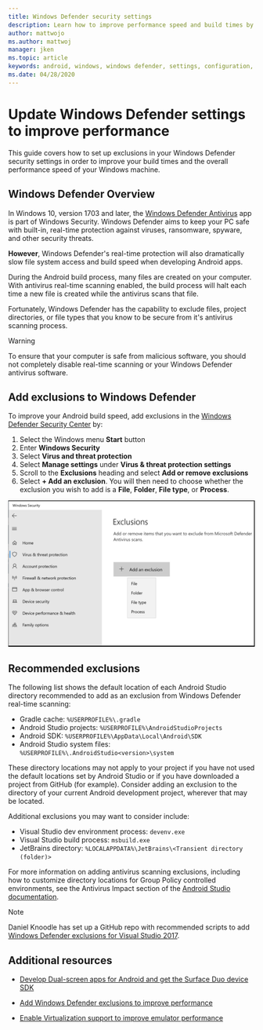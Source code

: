 ```yaml
---
title: Windows Defender security settings
description: Learn how to improve performance speed and build times by updating Windows Defender settings to exclude checking specified file types.
author: mattwojo 
ms.author: mattwoj 
manager: jken
ms.topic: article
keywords: android, windows, windows defender, settings, configuration, exclusions, %USERPROFILE%, devenv.exe, performance, speed, build, gradle
ms.date: 04/28/2020
---
```


# Update Windows Defender settings to improve performance

This guide covers how to set up exclusions in your Windows Defender security settings in order to improve your build times and the overall performance speed of your Windows machine.

## Windows Defender Overview

In Windows 10, version 1703 and later, the [Windows Defender Antivirus](/windows/security/threat-protection/windows-defender-antivirus/windows-defender-security-center-antivirus) app is part of Windows Security. Windows Defender aims to keep your PC safe with built-in, real-time protection against viruses, ransomware, spyware, and other security threats.

**However**, Windows Defender's real-time protection will also dramatically slow file system access and build speed when developing Android apps.

During the Android build process, many files are created on your computer. With antivirus real-time scanning enabled, the build process will halt each time a new file is created while the antivirus scans that file.

Fortunately, Windows Defender has the capability to exclude files, project directories, or file types that you know to be secure from it's antivirus scanning process.

> [!WARNING]
> To ensure that your computer is safe from malicious software, you should not completely disable real-time scanning or your Windows Defender antivirus software.

## Add exclusions to Windows Defender

To improve your Android build speed, add exclusions in the [Windows Defender Security Center](windowsdefender://) by:

1. Select the Windows menu **Start** button
2. Enter **Windows Security**
3. Select **Virus and threat protection**
4. Select **Manage settings** under **Virus & threat protection settings**
5. Scroll to the **Exclusions** heading and select **Add or remove exclusions**
6. Select **+ Add an exclusion**. You will then need to choose whether the exclusion you wish to add is a **File**, **Folder**, **File type**, or **Process**.

![Windows Defender Add Exclusion screenshot](../images/windows-defender-exclusions.png)

## Recommended exclusions

The following list shows the default location of each Android Studio directory recommended to add as an exclusion from Windows Defender real-time scanning:

- Gradle cache: `%USERPROFILE%\.gradle`
- Android Studio projects: `%USERPROFILE%\AndroidStudioProjects`
- Android SDK: `%USERPROFILE%\AppData\Local\Android\SDK`
- Android Studio system files: `%USERPROFILE%\.AndroidStudio<version>\system`

These directory locations may not apply to your project if you have not used the default locations set by Android Studio or if you have downloaded a project from GitHub (for example). Consider adding an exclusion to the directory of your current Android development project, wherever that may be located.

Additional exclusions you may want to consider include:

- Visual Studio dev environment process: `devenv.exe`
- Visual Studio build process: `msbuild.exe`
- JetBrains directory: `%LOCALAPPDATA%\JetBrains\<Transient directory (folder)>`

For more information on adding antivirus scanning exclusions, including how to customize directory locations for Group Policy controlled environments, see the Antivirus Impact section of the [Android Studio documentation](https://developer.android.com/studio/intro/studio-config#antivirus-impact).

> [!Note]
> Daniel Knoodle has set up a GitHub repo with recommended scripts to add [Windows Defender exclusions for Visual Studio 2017](https://gist.github.com/dknoodle/5a66b8b8a3f2243f4ca5c855b323cb7b#file-windows-defender-exclusions-vs-2017-ps1-L10).

## Additional resources

- [Develop Dual-screen apps for Android and get the Surface Duo device SDK](/dual-screen/android/)

- [Add Windows Defender exclusions to improve performance](./defender-settings.md)

- [Enable Virtualization support to improve emulator performance](./emulator.md#enable-virtualization-support)